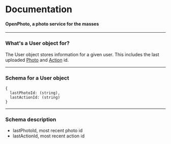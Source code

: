 Documentation
=======================
#### OpenPhoto, a photo service for the masses

----------------------------------------

### What's a User object for?

The User object stores information for a given user.
This includes the last uploaded [Photo][Photo]  and [Action][Action] id.

----------------------------------------

### Schema for a User object

    {
      lastPhotoId: (string),
      lastActionId: (string)
    }

----------------------------------------

### Schema description

  * lastPhotoId, most recent photo id
  * lastActionId, most recent action id

[User]: https://github.com/openphoto/frontend/blob/master/documentation/schemas/User.markdown
[Photo]: https://github.com/openphoto/frontend/blob/master/documentation/schemas/Photo.markdown
[Action]: https://github.com/openphoto/frontend/blob/master/documentation/schemas/Action.markdown
